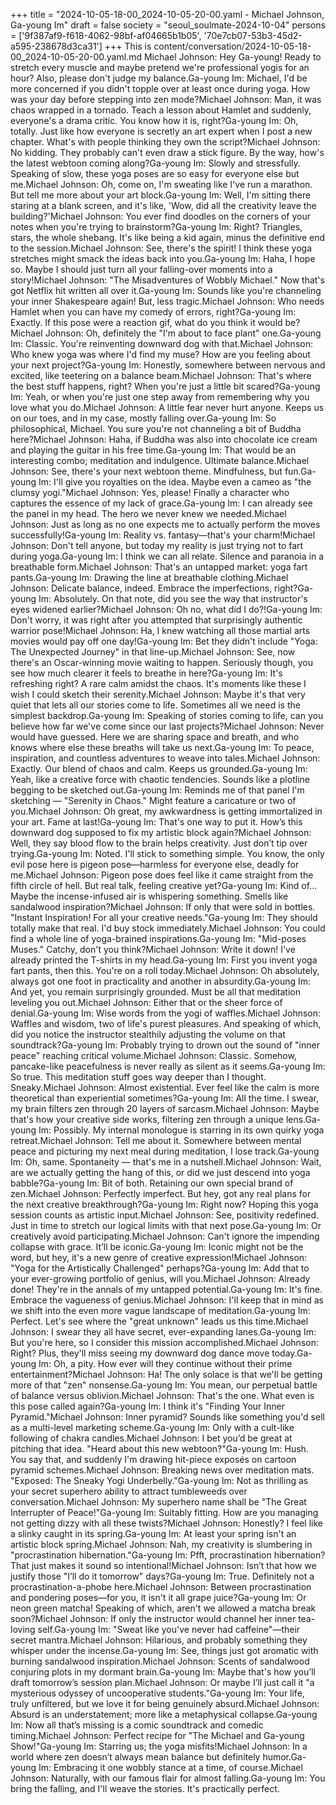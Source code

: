 +++
title = "2024-10-05-18-00_2024-10-05-20-00.yaml - Michael Johnson, Ga-young Im"
draft = false
society = "seoul_soulmate-2024-10-04"
persons = ['9f387af9-f618-4062-98bf-af04665b1b05', '70e7cb07-53b3-45d2-a595-238678d3ca31']
+++
This is content/conversation/2024-10-05-18-00_2024-10-05-20-00.yaml.md
Michael Johnson: Hey Ga-young! Ready to stretch every muscle and maybe pretend we're professional yogis for an hour? Also, please don't judge my balance.Ga-young Im: Michael, I'd be more concerned if you didn't topple over at least once during yoga. How was your day before stepping into zen mode?Michael Johnson: Man, it was chaos wrapped in a tornado. Teach a lesson about Hamlet and suddenly, everyone's a drama critic. You know how it is, right?Ga-young Im: Oh, totally. Just like how everyone is secretly an art expert when I post a new chapter. What's with people thinking they own the script?Michael Johnson: No kidding. They probably can't even draw a stick figure. By the way, how's the latest webtoon coming along?Ga-young Im: Slowly and stressfully. Speaking of slow, these yoga poses are so easy for everyone else but me.Michael Johnson: Oh, come on, I'm sweating like I've run a marathon. But tell me more about your art block.Ga-young Im: Well, I'm sitting there staring at a blank screen, and it's like, 'Wow, did all the creativity leave the building?'Michael Johnson: You ever find doodles on the corners of your notes when you're trying to brainstorm?Ga-young Im: Right? Triangles, stars, the whole shebang. It's like being a kid again, minus the definitive end to the session.Michael Johnson: See, there's the spirit! I think these yoga stretches might smack the ideas back into you.Ga-young Im: Haha, I hope so. Maybe I should just turn all your falling-over moments into a story!Michael Johnson: "The Misadventures of Wobbly Michael." Now that's got Netflix hit written all over it.Ga-young Im: Sounds like you're channeling your inner Shakespeare again! But, less tragic.Michael Johnson: Who needs Hamlet when you can have my comedy of errors, right?Ga-young Im: Exactly. If this pose were a reaction gif, what do you think it would be?Michael Johnson: Oh, definitely the "I'm about to face plant" one.Ga-young Im: Classic. You're reinventing downward dog with that.Michael Johnson: Who knew yoga was where I'd find my muse? How are you feeling about your next project?Ga-young Im: Honestly, somewhere between nervous and excited, like teetering on a balance beam.Michael Johnson: That's where the best stuff happens, right? When you're just a little bit scared?Ga-young Im: Yeah, or when you're just one step away from remembering why you love what you do.Michael Johnson: A little fear never hurt anyone. Keeps us on our toes, and in my case, mostly falling over.Ga-young Im: So philosophical, Michael. You sure you're not channeling a bit of Buddha here?Michael Johnson: Haha, if Buddha was also into chocolate ice cream and playing the guitar in his free time.Ga-young Im: That would be an interesting combo; meditation and indulgence. Ultimate balance.Michael Johnson: See, there's your next webtoon theme. Mindfulness, but fun.Ga-young Im: I'll give you royalties on the idea. Maybe even a cameo as "the clumsy yogi."Michael Johnson: Yes, please! Finally a character who captures the essence of my lack of grace.Ga-young Im: I can already see the panel in my head. The hero we never knew we needed.Michael Johnson: Just as long as no one expects me to actually perform the moves successfully!Ga-young Im: Reality vs. fantasy—that's your charm!Michael Johnson: Don't tell anyone, but today my reality is just trying not to fart during yoga.Ga-young Im: I think we can all relate. Silence and paranoia in a breathable form.Michael Johnson: That's an untapped market: yoga fart pants.Ga-young Im: Drawing the line at breathable clothing.Michael Johnson: Delicate balance, indeed. Embrace the imperfections, right?Ga-young Im: Absolutely. On that note, did you see the way that instructor's eyes widened earlier?Michael Johnson: Oh no, what did I do?!Ga-young Im: Don't worry, it was right after you attempted that surprisingly authentic warrior pose!Michael Johnson: Ha, I knew watching all those martial arts movies would pay off one day!Ga-young Im: Bet they didn't include "Yoga: The Unexpected Journey" in that line-up.Michael Johnson: See, now there's an Oscar-winning movie waiting to happen. Seriously though, you see how much clearer it feels to breathe in here?Ga-young Im: It's refreshing right? A rare calm amidst the chaos. It's moments like these I wish I could sketch their serenity.Michael Johnson: Maybe it's that very quiet that lets all our stories come to life. Sometimes all we need is the simplest backdrop.Ga-young Im: Speaking of stories coming to life, can you believe how far we've come since our last projects?Michael Johnson: Never would have guessed. Here we are sharing space and breath, and who knows where else these breaths will take us next.Ga-young Im: To peace, inspiration, and countless adventures to weave into tales.Michael Johnson: Exactly. Our blend of chaos and calm. Keeps us grounded.Ga-young Im: Yeah, like a creative force with chaotic tendencies. Sounds like a plotline begging to be sketched out.Ga-young Im: Reminds me of that panel I'm sketching — "Serenity in Chaos." Might feature a caricature or two of you.Michael Johnson: Oh great, my awkwardness is getting immortalized in your art. Fame at last!Ga-young Im: That's one way to put it. How’s this downward dog supposed to fix my artistic block again?Michael Johnson: Well, they say blood flow to the brain helps creativity. Just don’t tip over trying.Ga-young Im: Noted. I'll stick to something simple. You know, the only evil pose here is pigeon pose—harmless for everyone else, deadly for me.Michael Johnson: Pigeon pose does feel like it came straight from the fifth circle of hell. But real talk, feeling creative yet?Ga-young Im: Kind of... Maybe the incense-infused air is whispering something. Smells like sandalwood inspiration?Michael Johnson: If only that were sold in bottles. "Instant Inspiration! For all your creative needs."Ga-young Im: They should totally make that real. I'd buy stock immediately.Michael Johnson: You could find a whole line of yoga-brained inspirations.Ga-young Im: "Mid-poses Muses." Catchy, don't you think?Michael Johnson: Write it down! I've already printed the T-shirts in my head.Ga-young Im: First you invent yoga fart pants, then this. You're on a roll today.Michael Johnson: Oh absolutely, always got one foot in practicality and another in absurdity.Ga-young Im: And yet, you remain surprisingly grounded. Must be all that meditation leveling you out.Michael Johnson: Either that or the sheer force of denial.Ga-young Im: Wise words from the yogi of waffles.Michael Johnson: Waffles and wisdom, two of life's purest pleasures. And speaking of which, did you notice the instructor stealthily adjusting the volume on that soundtrack?Ga-young Im: Probably trying to drown out the sound of "inner peace" reaching critical volume.Michael Johnson: Classic. Somehow, pancake-like peacefulness is never really as silent as it seems.Ga-young Im: So true. This meditation stuff goes way deeper than I thought. Sneaky.Michael Johnson: Almost existential. Ever feel like the calm is more theoretical than experiential sometimes?Ga-young Im: All the time. I swear, my brain filters zen through 20 layers of sarcasm.Michael Johnson: Maybe that's how your creative side works, filtering zen through a unique lens.Ga-young Im: Possibly. My internal monologue is starring in its own quirky yoga retreat.Michael Johnson: Tell me about it. Somewhere between mental peace and picturing my next meal during meditation, I lose track.Ga-young Im: Oh, same. Spontaneity — that's me in a nutshell.Michael Johnson: Wait, are we actually getting the hang of this, or did we just descend into yoga babble?Ga-young Im: Bit of both. Retaining our own special brand of zen.Michael Johnson: Perfectly imperfect. But hey, got any real plans for the next creative breakthrough?Ga-young Im: Right now? Hoping this yoga session counts as artistic input.Michael Johnson: See, positivity redefined. Just in time to stretch our logical limits with that next pose.Ga-young Im: Or creatively avoid participating.Michael Johnson: Can't ignore the impending collapse with grace. It’ll be iconic.Ga-young Im: Iconic might not be the word, but hey, it's a new genre of creative expression!Michael Johnson: "Yoga for the Artistically Challenged" perhaps?Ga-young Im: Add that to your ever-growing portfolio of genius, will you.Michael Johnson: Already done! They're in the annals of my untapped potential.Ga-young Im: It's fine. Embrace the vagueness of genius.Michael Johnson: I'll keep that in mind as we shift into the even more vague landscape of meditation.Ga-young Im: Perfect. Let's see where the "great unknown" leads us this time.Michael Johnson: I swear they all have secret, ever-expanding lanes.Ga-young Im: But you're here, so I consider this mission accomplished.Michael Johnson: Right? Plus, they'll miss seeing my downward dog dance move today.Ga-young Im: Oh, a pity. How ever will they continue without their prime entertainment?Michael Johnson: Ha! The only solace is that we'll be getting more of that "zen" nonsense.Ga-young Im: You mean, our perpetual battle of balance versus oblivion.Michael Johnson: That's the one. What even is this pose called again?Ga-young Im: I think it's "Finding Your Inner Pyramid."Michael Johnson: Inner pyramid? Sounds like something you'd sell as a multi-level marketing scheme.Ga-young Im: Only with a cult-like following of chakra candles.Michael Johnson: I bet you’d be great at pitching that idea. "Heard about this new webtoon?"Ga-young Im: Hush. You say that, and suddenly I'm drawing hit-piece exposés on cartoon pyramid schemes.Michael Johnson: Breaking news over meditation mats. "Exposed: The Sneaky Yogi Underbelly."Ga-young Im: Not as thrilling as your secret superhero ability to attract tumbleweeds over conversation.Michael Johnson: My superhero name shall be "The Great Interrupter of Peace!"Ga-young Im: Suitably fitting. How are you managing not getting dizzy with all these twists?Michael Johnson: Honestly? I feel like a slinky caught in its spring.Ga-young Im: At least your spring isn't an artistic block spring.Michael Johnson: Nah, my creativity is slumbering in "procrastination hibernation."Ga-young Im: Pfft, procrastination hibernation? That just makes it sound so intentional!Michael Johnson: Isn’t that how we justify those "I’ll do it tomorrow" days?Ga-young Im: True. Definitely not a procrastination-a-phobe here.Michael Johnson: Between procrastination and pondering poses—for you, it isn't it all grape juice?Ga-young Im: Or neon green matcha! Speaking of which, aren't we allowed a matcha break soon?Michael Johnson: If only the instructor would channel her inner tea-loving self.Ga-young Im: "Sweat like you've never had caffeine"—their secret mantra.Michael Johnson: Hilarious, and probably something they whisper under the incense.Ga-young Im: See, things just got aromatic with burning sandalwood inspiration.Michael Johnson: Scents of sandalwood conjuring plots in my dormant brain.Ga-young Im: Maybe that's how you’ll draft tomorrow’s session plan.Michael Johnson: Or maybe I’ll just call it "a mysterious odyssey of uncooperative students."Ga-young Im: Your life, truly unfiltered, but we love it for being genuinely absurd.Michael Johnson: Absurd is an understatement; more like a metaphysical collapse.Ga-young Im: Now all that’s missing is a comic soundtrack and comedic timing.Michael Johnson: Perfect recipe for "The Michael and Ga-young Show!"Ga-young Im: Starring us; the yoga misfits!Michael Johnson: In a world where zen doesn’t always mean balance but definitely humor.Ga-young Im: Embracing it one wobbly stance at a time, of course.Michael Johnson: Naturally, with our famous flair for almost falling.Ga-young Im: You bring the falling, and I'll weave the stories. It's practically perfect.